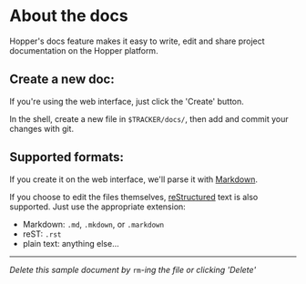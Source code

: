About the docs
==============
Hopper's docs feature makes it easy to write, edit and share project
documentation on the Hopper platform.

Create a new doc:
-----------------
If you're using the web interface, just click the 'Create' button.

In the shell, create a new file in `$TRACKER/docs/`, then add and 
commit your changes with git.

Supported formats:
------------------
If you create it on the web interface, we'll parse it with [Markdown][1].

If you choose to edit the files themselves, [reStructured][2] text is also
supported. Just use the appropriate extension:

* Markdown: `.md`, `.mkdown`, or `.markdown`
* reST: `.rst`
* plain text: anything else...

     
-------------------------------------------------------------------------
*Delete this sample document by* `rm`*-ing the file or clicking 'Delete'*

[1]: http://daringfireball.net/projects/markdown
[2]: http://docutils.sourceforge.net/rst.html
